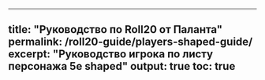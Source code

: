 
---
title: "Руководство по Roll20 от Паланта"
permalink: /roll20-guide/players-shaped-guide/
excerpt: "Руководство игрока по листу персонажа 5e shaped"
output: true
toc: true
---
